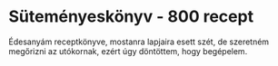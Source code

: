 # Süteményeskönyv - 800 recept

Édesanyám receptkönyve, mostanra lapjaira esett szét, de szeretném megőrizni az utókornak, ezért úgy döntöttem, hogy begépelem.
